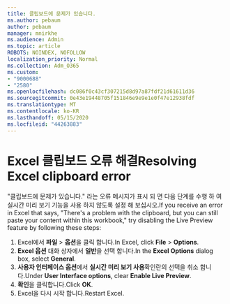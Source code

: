 ```yaml
---
title: 클립보드에 문제가 있습니다.
ms.author: pebaum
author: pebaum
manager: mnirkhe
ms.audience: Admin
ms.topic: article
ROBOTS: NOINDEX, NOFOLLOW
localization_priority: Normal
ms.collection: Adm_O365
ms.custom:
- "9000688"
- "2580"
ms.openlocfilehash: dc086f0c43cf307215d8d97a87fdf21d61611d36
ms.sourcegitcommit: 0e43e19448705f151846e9e9e1e0f47e12938fdf
ms.translationtype: MT
ms.contentlocale: ko-KR
ms.lasthandoff: 05/15/2020
ms.locfileid: "44263883"
---
```

# <a name="resolving-excel-clipboard-error"></a><span data-ttu-id="da926-102">Excel 클립보드 오류 해결</span><span class="sxs-lookup"><span data-stu-id="da926-102">Resolving Excel clipboard error</span></span>

<span data-ttu-id="da926-103">"클립보드에 문제가 있습니다." 라는 오류 메시지가 표시 되 면 다음 단계를 수행 하 여 실시간 미리 보기 기능을 사용 하지 않도록 설정 해 보십시오.</span><span class="sxs-lookup"><span data-stu-id="da926-103">If you receive an error in Excel that says, "There's a problem with the clipboard, but you can still paste your content within this workbook," try disabling the Live Preview feature by following these steps:</span></span>

1. <span data-ttu-id="da926-104">Excel에서 **파일**  >  **옵션**을 클릭 합니다.</span><span class="sxs-lookup"><span data-stu-id="da926-104">In Excel, click **File** > **Options**.</span></span>
3. <span data-ttu-id="da926-105">**Excel 옵션** 대화 상자에서 **일반**을 선택 합니다.</span><span class="sxs-lookup"><span data-stu-id="da926-105">In the **Excel Options** dialog box, select **General**.</span></span>
4. <span data-ttu-id="da926-106">**사용자 인터페이스 옵션**에서 **실시간 미리 보기 사용**확인란의 선택을 취소 합니다.</span><span class="sxs-lookup"><span data-stu-id="da926-106">Under **User Interface options**, clear **Enable Live Preview**.</span></span>
5. <span data-ttu-id="da926-107">**확인**을 클릭합니다.</span><span class="sxs-lookup"><span data-stu-id="da926-107">Click **OK**.</span></span>
6. <span data-ttu-id="da926-108">Excel을 다시 시작 합니다.</span><span class="sxs-lookup"><span data-stu-id="da926-108">Restart Excel.</span></span>
